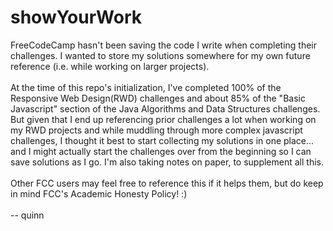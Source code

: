 # showYourWork
FreeCodeCamp hasn't been saving the code I write when completing their challenges. I wanted to store my solutions somewhere for my own future reference (i.e. while working on larger projects).<br>
<br>
At the time of this repo's initialization, I've completed 100% of the Responsive Web Design(RWD) challenges and about 85% of the "Basic Javascript" section of the Java Algorithms and Data Structures challenges. But given that I end up referencing prior challenges a lot when working on my RWD projects and while muddling through more complex javascript challenges, I thought it best to start collecting my solutions in one place... and I might actually start the challenges over from the beginning so I can save solutions as I go. I'm also taking notes on paper, to supplement all this.<br>
<br>
Other FCC users may feel free to reference this if it helps them, but do keep in mind FCC's Academic Honesty Policy! :)<br>
<br>
-- quinn
